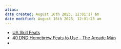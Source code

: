 ```yaml
---
alias: 
date created: August 16th 2023, 12:01:17 am
date modified: August 16th 2023, 12:01:23 am
---
```

- [UA Skill Feats](https://media.wizards.com/2017/dnd/downloads/UA-SkillFeats.pdf)
- [40 DND Homebrew Feats to Use - The Arcade Man](https://thearcademan.net/dnd-homebrew-feats/)
- 